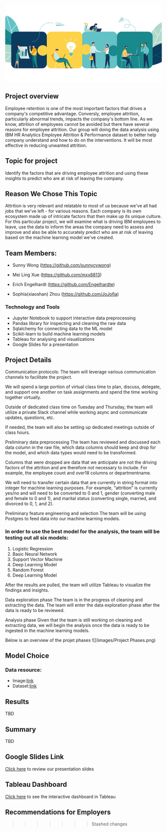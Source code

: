 
![](images/employee.png)

## Project overview

Employee retention is one of the most important factors that drives a company's competitive advantage. Conversly, employee attrition, particularly abnormal trends, impacts the company's bottom line.  As we know, attrition of employees cannot be avoided but there have several reasons for employee attrition. Our group will doing the data analysis using IBM HR Analytics Employee Attrition & Performance dataset to better help company understand and how to do on the interventions. It will be most effective in reducing unwanted attrition.
    
    
## Topic for project

Identify the factors that are driving employee attrition and using these insights to predict who are at risk of leaving the company.

## Reason We Chose This Topic
Attrition is very relevant and relatable to most of us because we've all had jobs that we've left - for various reasons. Each company is its own ecosystem made up of intricate factors that then make up its unique culture.  For this particular project, we will examine what is driving IBM employees to leave, use the data to inform the areas the company need to assess and improve and also be able to accurately predict who are at risk of leaving based on the machine learning model we've created.

## Team Members:

- Sunny Wong (https://github.com/sunnycywong)

- Mei Ling Xue (https://github.com/mxx8813)

- Erich Engelhardt (https://github.com/Engelhardte)

- Sophia(xiaoshan) Zhou (https://github.com/JoJofia)


### Technology and Tools
- Jupyter Notebook to support interactive data preprocessing
- Pandas library  for inspecting and cleaning the raw data
- Sqlalchemy for connecting data to the ML model
- Scikit-learn to build machine learning models
- Tableau for analysing and visualizations
- Google Slides  for a presentation

## Project Details
Communication protocols: The team will leverage various communication channels to facilitate the project.

We will spend a large portion of virtual class time to plan, discuss, delegate, and support one another on task assignments and spend the time working together virtually.

Outside of dedicated class time on Tuesday and Thursday, the team will utilize a private Slack channel while working async and communicate updates, questions, etc.

If needed, the team will also be setting up dedicated meetings outside of class hours.

Preliminary data preprocessing The team has reviewed and discussed each data column in the raw file, which data columns should keep and drop for the model, and which data types would need to be transformed.

Columns that were dropped are data that we anticipate are not the driving factors of the attrition and are therefore not necessary to include. For example, the employee count and over18 columns or departmentname.

We will need to transfer certain data that are currently in string format into integer for machine learning purposes. For example, “attrition” is currently yes/no and will need to be converted to 0 and 1, gender (converting male and female to 0 and 1), and marital status (converting single, married, and divorced to 0, 1, and 2).

Preliminary feature engineering and selection The team will be using Postgres to feed data into our machine learning models.

### In order to use the best model for the analysis, the team will be testing out all **six models**:

1. Logistic Regression
2. Basic Neural Network
3. Support Vector Machine
4. Deep Learning Model
5. Random Forest
6. Deep Learning Model

After the results are pulled, the team will utilize Tableau to visualize the findings and insights.

Data exploration phase The team is in the progress of cleaning and extracting the data. The team will enter the data exploration phase after the data is ready to be reviewed.

Analysis phase Given that the team is still working on cleaning and extracting data, we will begin the analysis once the data is ready to be ingested in the machine learning models.

Below is an overview of the projet phases
![](images/Project Phases.png)

## Model Choice


### Data resource:
   - Image:[link](https://lattice.com/library/what-is-employee-experience-vs-employee-engagement)  
   - Dataset:[link](https://www.kaggle.com/datasets/pavansubhasht/ibm-hr-analytics-attrition-dataset)

## Results
TBD

## Summary
TBD

## Google Slides Link
[Click here](https://docs.google.com/presentation/d/1tK68lEqBwnXk-U9_hVBMxHCFWIiPoHWBg3Ww6Z6_EX8/edit#slide=id.g13cb71ee761_0_0) to review our presentation slides
## Tableau Dashboard
[Click here]() to see the interactive dashboard in Tableau

## Recommendations for Employers
>>>>>>> Stashed changes
